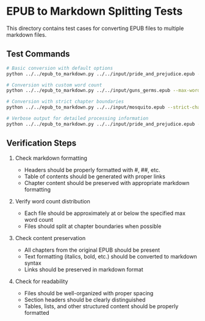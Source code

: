 # EPUB to Markdown Splitting Tests

This directory contains test cases for converting EPUB files to multiple markdown files.

## Test Commands

```bash
# Basic conversion with default options
python ../../epub_to_markdown.py ../../input/pride_and_prejudice.epub --output-dir ./

# Conversion with custom word count
python ../../epub_to_markdown.py ../../input/guns_germs.epub --max-words 50000 --output-dir ./

# Conversion with strict chapter boundaries
python ../../epub_to_markdown.py ../../input/mosquito.epub --strict-chapters --output-dir ./

# Verbose output for detailed processing information
python ../../epub_to_markdown.py ../../input/pride_and_prejudice.epub --verbose --output-dir ./
```

## Verification Steps

1. Check markdown formatting
   - Headers should be properly formatted with #, ##, etc.
   - Table of contents should be generated with proper links
   - Chapter content should be preserved with appropriate markdown formatting
   
2. Verify word count distribution
   - Each file should be approximately at or below the specified max word count
   - Files should split at chapter boundaries when possible
   
3. Check content preservation
   - All chapters from the original EPUB should be present
   - Text formatting (italics, bold, etc.) should be converted to markdown syntax
   - Links should be preserved in markdown format
   
4. Check for readability
   - Files should be well-organized with proper spacing
   - Section headers should be clearly distinguished
   - Tables, lists, and other structured content should be properly formatted 